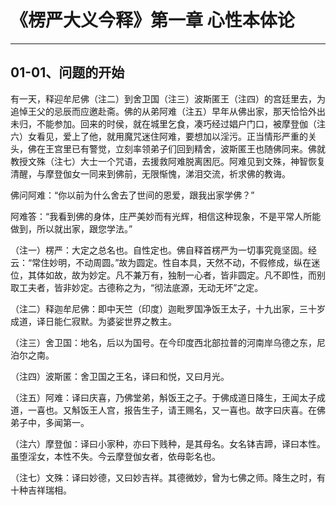 # 《楞严大义今释》第一章 心性本体论

------

## 01-01、问题的开始

有一天，释迎牟尼佛（注二）到舍卫国（注三）波斯匿王（注四）的宫廷里去，为追悼王父的忌辰而应邀赴斋。佛的从弟阿难（注五）早年从佛出家，那天恰恰外出未归，不能参加。回来的时侯，就在城里乞食，凑巧经过娼户门口，被摩登伽（注六）女看见，爱上了他，就用魔咒迷住阿难，要想加以淫污。正当情形严重的关头，佛在王宫里已有警觉，立刻率领弟子们回到精舍，波斯匿王也随佛同来。佛就教授文殊（注七）大士一个咒语，去援救阿难脱离困厄。阿难见到文殊，神智恢复清醒，与摩登伽女一同来到佛前，无限惭愧，涕泪交流，祈求佛的教诲。

佛问阿难：“你以前为什么舍去了世间的恩爱，跟我出家学佛？”

阿难答：“我看到佛的身体，庄严美妙而有光辉，相信这种现象，不是平常人所能做到，所以就出家，跟您学法。”

（注一）楞严：大定之总名也。自性定也。佛自释首楞严为一切事究竟坚固。经云：“常住妙明，不动周圆。”故为圆定。性自本具，天然不动，不假修成，纵在迷位，其体如故，故为妙定。凡不兼万有，独制一心者，皆非圆定。凡不即性，而别取工夫者，皆非妙定。古德称之为，“彻法底源，无动无坏”之定。

（注二）释迦牟尼佛：即中天竺（印度）迦毗罗国净饭王太子，十九出家，三十岁成道，译日能仁寂默。为婆娑世界之教主。

（注三）舍卫国：地名，后以为国号。在今印度西北部拉普的河南岸乌德之东，尼泊尔之南。

（注四）波斯匿：舍卫国之王名，译曰和悦，又曰月光。

（注五）阿难：译曰庆喜，乃佛堂弟，斛饭王之子。于佛成道日降生，王闻太子成道，一喜也。又斛饭王人宫，报告生子，请王赐名，又一喜也。故字曰庆喜。在佛弟子中，多闻第一。

（注六）摩登伽：译曰小家种，亦曰下贱种，是其母名。女名钵吉蹄，译曰本性。虽堕淫女，本性不失。今云摩登伽女者，依母彰名也。

（注七）文殊：译曰妙德，又曰妙吉祥。其德微妙，曾为七佛之师。降生之时，有十种吉祥瑞相。

